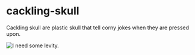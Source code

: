 cackling-skull
==============

Cackling skull are plastic skull that tell corny jokes when they are pressed upon.

![I need some levity.](http://i.imgur.com/jguG2NY.jpg "Gravity Falls episode 12 - Summerween")
